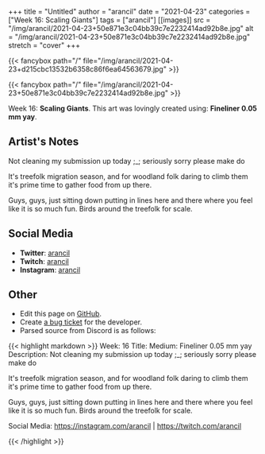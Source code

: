 +++
title =       "Untitled"
author =      "arancil"
date =        "2021-04-23"
categories =  ["Week 16: Scaling Giants"]
tags =        ["arancil"]
[[images]]
                      src = "/img/arancil/2021-04-23+50e871e3c04bb39c7e2232414ad92b8e.jpg"
                      alt = "/img/arancil/2021-04-23+50e871e3c04bb39c7e2232414ad92b8e.jpg"
                      stretch = "cover"
+++


{{< fancybox path="/" file="/img/arancil/2021-04-23+d215cbc13532b6358c86f6ea64563679.jpg" >}}

{{< fancybox path="/" file="/img/arancil/2021-04-23+50e871e3c04bb39c7e2232414ad92b8e.jpg" >}}


Week 16: **Scaling Giants**. This art was lovingly created using: **Fineliner 0.05 mm yay**.

## Artist's Notes

Not cleaning my submission up today ;_; seriously sorry please make do

It's treefolk migration season, and for woodland folk daring to climb them it's prime time to gather food from up there. 

Guys, guys, just sitting down putting in lines here and there where you feel like it is so much fun. Birds around the treefolk for scale.

## Social Media

- **Twitter**: [arancil]()
- **Twitch**: [arancil]()
- **Instagram**: [arancil]()


## Other

- Edit this page on [GitHub](https://github.com/teaminkling/web-refresh/edit/main/blog/content/blog/arancil-week-16-911a.md).
- Create [a bug ticket](https://github.com/teaminkling/web-refresh/issues/new?assignees=&labels=bug&template=problem-report.md&title=) for the developer.
- Parsed source from Discord is as follows:

{{< highlight markdown >}}
Week: 16
Title: 
Medium: Fineliner 0.05 mm yay
Description: Not cleaning my submission up today ;_; seriously sorry please make do

It's treefolk migration season, and for woodland folk daring to climb them it's prime time to gather food from up there. 

Guys, guys, just sitting down putting in lines here and there where you feel like it is so much fun. Birds around the treefolk for scale.

Social Media: https://instagram.com/arancil | https://twitch.com/arancil


{{< /highlight >}}
